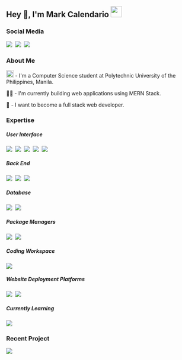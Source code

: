 <h2>
Hey 👋, I'm Mark Calendario
<img src="https://i.pinimg.com/originals/2d/55/0e/2d550e48e5fabf33543b51e4d8ccb335.gif" width="30px"/>
</h2>

<h3>
  Social Media
</h3>

<a href="https://www.facebook.com/markcalendario"><img src="https://img.shields.io/badge/Facebook-3b5998?style=for-the-badge&logo=facebook&logoColor=white"></a>&nbsp;
<a href="https://www.github.com/markcalendario"><img src="https://img.shields.io/badge/Github-f5f5f5?style=for-the-badge&logo=Github&logoColor=black"></a>&nbsp;
<a href="https://markcalendario.tk/"><img src="https://img.shields.io/badge/Visit my Portfolio-333333?style=for-the-badge&logo=&logoColor=white"></a>

<h3>About Me</h3>

<p><img src="https://logoeazy.com/wp-content/uploads/2021/01/polytechnic-university-of-the-philippines-logo-1024x1024.png" width="20px"/> - I'm a Computer Science student at Polytechnic University of the Philippines, Manila.</p>
<p>👨‍💻 -  I'm currently building web applications using MERN Stack. </p>
<p>🌱 -  I want to become a  full stack web developer.</p>

<h3>Expertise</h3>

<div>
<h5>User Interface</h5>
<img src="https://img.shields.io/badge/HTML5-E34C26?style=for-the-badge&logo=html5&logoColor=white"/>&nbsp;
<img src="https://img.shields.io/badge/REACT JS-lightblue?style=for-the-badge&logo=react&logoColor=black"/>&nbsp;
<img src="https://img.shields.io/badge/CSS3-264de4?style=for-the-badge&logo=css3&logoColor=white"/>&nbsp;
<img src="https://img.shields.io/badge/SASS-cc6699?style=for-the-badge&logo=SASS&logoColor=white"/>&nbsp;
<img src="https://img.shields.io/badge/Javascript-f0db4f?style=for-the-badge&logo=Javascript&logoColor=black"/>
</div>

<div>
<h5>Back End</h5>
<img src="https://img.shields.io/badge/Node.JS-3C873A?style=for-the-badge&logo=node.js&logoColor=white"/>&nbsp;
<img src="https://img.shields.io/badge/Express-333333?style=for-the-badge&logo=express&logoColor=white"/>&nbsp;
<img src="https://img.shields.io/badge/php-474A8A?style=for-the-badge&logo=php&logoColor=white"/>
</div>

<div>
<h5>Database</h5>
<img src="https://img.shields.io/badge/MongoDB-3FA037?style=for-the-badge&logo=mongodb&logoColor=white"/>&nbsp;
<img src="https://img.shields.io/badge/MYSQL-F29111?style=for-the-badge&logo=mysql&logoColor=white"/>
</div>

<div>
<h5>Package Managers</h5>
<img src="https://img.shields.io/badge/NPM-CC3534?style=for-the-badge&logo=npm"/>&nbsp;
<img src="https://img.shields.io/badge/YARN-blue?style=for-the-badge&logo=yarn&logoColor=white"/>&nbsp;
</div>

<div>
<h5>Coding Workspace</h5>
<img src="https://img.shields.io/badge/Windows 10-0078D7?style=for-the-badge&logo=windows"/>
</div>

<div>
<h5>Website Deployment Platforms</h5>
<img src="https://img.shields.io/badge/VPS UBUNTU-red?style=for-the-badge&logo=ubuntu&logoColor=white"/>&nbsp;
<img src="https://img.shields.io/badge/NGINX-black?style=for-the-badge&logo=nginx"/>
</div>

<div>
<h5>Currently Learning</h5>
<img src="https://img.shields.io/badge/Typescript-f5f5f5?style=for-the-badge&logo=typescript"/>
</div>

<h3> Recent Project </h3>
<img src="https://github-readme-stats.vercel.app/api/top-langs/?username=markcalendario&layout=compact)](https://github.com/anuraghazra/github-readme-stats"/>


